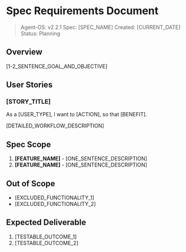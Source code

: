 # Spec Requirements Document

> Agent-OS: v2.2.1
> Spec: [SPEC_NAME]
> Created: [CURRENT_DATE]
> Status: Planning

## Overview

[1-2_SENTENCE_GOAL_AND_OBJECTIVE]

## User Stories

### [STORY_TITLE]

As a [USER_TYPE], I want to [ACTION], so that [BENEFIT].

[DETAILED_WORKFLOW_DESCRIPTION]

## Spec Scope

1. **[FEATURE_NAME]** - [ONE_SENTENCE_DESCRIPTION]
2. **[FEATURE_NAME]** - [ONE_SENTENCE_DESCRIPTION]

## Out of Scope

- [EXCLUDED_FUNCTIONALITY_1]
- [EXCLUDED_FUNCTIONALITY_2]

## Expected Deliverable

1. [TESTABLE_OUTCOME_1]
2. [TESTABLE_OUTCOME_2]

